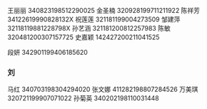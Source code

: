 王丽丽 340823198512290025
金圣楠 320928199711211922
陈祥芳 34122619990828132X
祝莲莲 321181199004273509
邹建萍 32118119881228798X
孙艺涵 321181200812257983
陈敏 320481200307157725
史嘉颖 142427200211041525

段妍 342901199406185620

### 刘

马红 340703198304294020
张文娜 411282198807284526
万美琪 320721199907071022
孙菊英 340202198110031448
